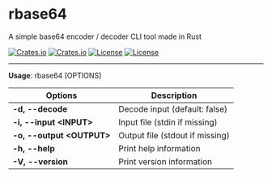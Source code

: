 # rbase64
A simple base64 encoder / decoder CLI tool made in Rust

[![Crates.io](https://img.shields.io/crates/v/rbase64?style=flat-square)](https://crates.io/crates/rbase64)
[![Crates.io](https://img.shields.io/crates/d/rbase64?style=flat-square)](https://crates.io/crates/rbase64)
[![License](https://img.shields.io/badge/license-Apache%202.0-blue?style=flat-square)](LICENSE-APACHE)
[![License](https://img.shields.io/badge/license-MIT-blue?style=flat-square)](LICENSE-MIT)

---

**Usage**: rbase64 [OPTIONS]

Options                      | Description
---------------------------- | ----------------------------
**-d, --decode**             | Decode input (default: false)
**-i, --input \<INPUT\>**    | Input file (stdin if missing)
**-o, --output \<OUTPUT\>**  | Output file (stdout if missing)
**-h, --help**               | Print help information
**-V, --version**            | Print version information
